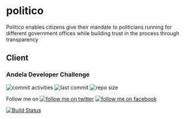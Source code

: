 # politico

Politico enables citizens give their mandate to politicians running for different government offices while building trust in the process through transparency

## Client

### Andela Developer Challenge

![commit activities](https://img.shields.io/github/commit-activity/y/emmsdan/politico.svg?colorB=green) ![last commit](https://img.shields.io/github/last-commit/emmsdan/politico/development.svg?colorB=green)
![repo size ](https://img.shields.io/github/repo-size/emmsdan/politico.svg?colorB=blue&logo=red)

Follow me on [![follow me on twitter](https://img.shields.io/twitter/url/http/shields.io.svg?style=social)](https://twitter.com/emmsdan)
[![follow me on facebook](https://img.shields.io/facebook/url/http/shields.io.svg?style=social)](https://twitter.com/emmsdan)

[![Build Status](https://travis-ci.org/emmsdan/politico.svg?branch=development)](https://travis-ci.org/emmsdan/politico)
